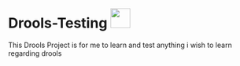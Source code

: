 # Drools-Testing <img src="https://drools.org/headerFooter/droolsIcon.png"  height="40">
This Drools Project is for me to learn and test anything i wish to learn regarding drools
